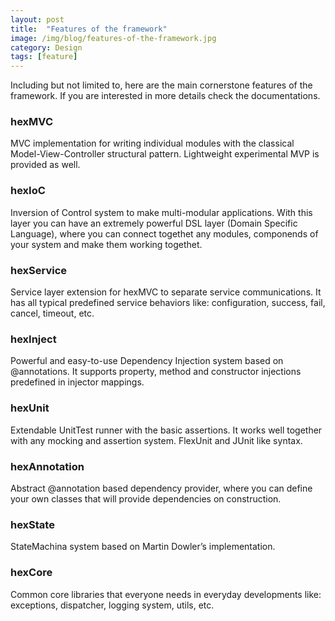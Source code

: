 ```yaml
---
layout: post
title:  "Features of the framework"
image: /img/blog/features-of-the-framework.jpg
category: Design
tags: [feature]
---
```

Including but not limited to, here are the main cornerstone features of the framework. If you are interested in more details check the documentations.

<h3>hexMVC</h3>

MVC implementation for writing individual modules with the classical Model-View-Controller structural pattern. Lightweight experimental MVP is provided as well.

<h3>hexIoC</h3>

Inversion of Control system to make multi-modular applications. With this layer you can have an extremely powerful DSL layer (Domain Specific Language), where you can connect togethet any modules, componends of your system and make them working togethet.

<h3>hexService</h3>

Service layer extension for hexMVC to separate service communications. It has all typical predefined service behaviors like: configuration, success, fail, cancel, timeout, etc.

<h3>hexInject</h3>

Powerful and easy-to-use Dependency Injection system based on @annotations. It supports property, method and constructor injections predefined in injector mappings.

<h3>hexUnit</h3>

Extendable UnitTest runner with the basic assertions. It works well together with any mocking and assertion system. FlexUnit and JUnit like syntax.

<h3>hexAnnotation</h3>

Abstract @annotation based dependency provider, where you can define your own classes that will provide dependencies on construction.

<h3>hexState</h3>

StateMachina system based on Martin Dowler’s implementation.

<h3>hexCore</h3>

Common core libraries that everyone needs in everyday developments like: exceptions, dispatcher, logging system, utils, etc.
